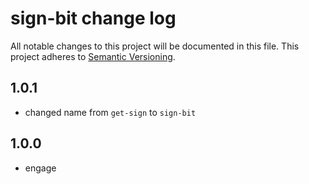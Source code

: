 # sign-bit change log

All notable changes to this project will be documented in this file.
This project adheres to [Semantic Versioning](http://semver.org/).

## 1.0.1
* changed name from `get-sign` to `sign-bit`

## 1.0.0
* engage
